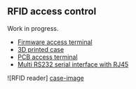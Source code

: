 RFID access control
-------------------

Work in progress.

   - [Firmware access terminal](software/firmware/README.md)
   - [3D printed case](hardware/case/README.md)
   - [PCB access terminal](hardware/terminal/README.md)
   - [Multi RS232 serial interface with RJ45](hardware/multi-interface/README.md)

![RFID reader] [case-image]

[case-image]: https://github.com/hzeller/rfid-access-control/raw/master/img/rfid-reader-case.png
